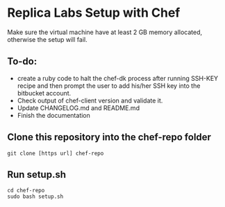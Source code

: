 # Replica Labs Setup with Chef #

Make sure the virtual machine have at least 2 GB memory allocated, otherwise the setup will fail.  

## To-do: ##

*  create a ruby code to halt the chef-dk process after running SSH-KEY recipe and then prompt the user to add his/her SSH key into the bitbucket account. 
*  Check output of chef-client version and validate it.
*  Update CHANGELOG.md and README.md
*  Finish the documentation

## Clone this repository into the chef-repo folder ##
```
git clone [https url] chef-repo
```

## Run setup.sh ##
```
cd chef-repo
sudo bash setup.sh
```